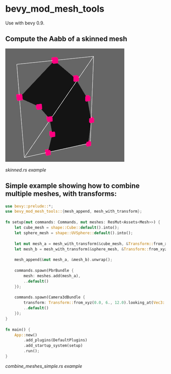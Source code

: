 # bevy_mod_mesh_tools

Use with bevy 0.9.

## Compute the Aabb of a skinned mesh

![animation](animation.gif)

*skinned.rs example*

## Simple example showing how to combine multiple meshes, with transforms:

```rust
use bevy::prelude::*;
use bevy_mod_mesh_tools::{mesh_append, mesh_with_transform};

fn setup(mut commands: Commands, mut meshes: ResMut<Assets<Mesh>>) {
    let cube_mesh = shape::Cube::default().into();
    let sphere_mesh = shape::UVSphere::default().into();

    let mut mesh_a = mesh_with_transform(&cube_mesh, &Transform::from_xyz(-2.0, 0.0, 0.0)).unwrap();
    let mesh_b = mesh_with_transform(&sphere_mesh, &Transform::from_xyz(2.0, 0.0, 0.0)).unwrap();

    mesh_append(&mut mesh_a, &mesh_b).unwrap();

    commands.spawn(PbrBundle {
        mesh: meshes.add(mesh_a),
        ..default()
    });

    commands.spawn(Camera3dBundle {
        transform: Transform::from_xyz(0.0, 6., 12.0).looking_at(Vec3::new(0., 1., 0.), Vec3::Y),
        ..default()
    });
}

fn main() {
    App::new()
        .add_plugins(DefaultPlugins)
        .add_startup_system(setup)
        .run();
}
```
*combine_meshes_simple.rs example*